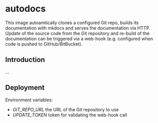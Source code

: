 # autodocs 

This image autoamtically clones a configured Git repo, builds its documentation with mkdocs and serves the documentation via HTTP. Update of the source code from the Git repository and re-build of the documentation can be triggered via a web-hook (e.g. configured when code is pushed to GitHub/BitBucket).

## Introduction

...

## Deployment

Environment variables:
- *GIT_REPO_URL* the URL of the Git repository to use
- *UPDATE_TOKEN* token for validating the web-hook call
